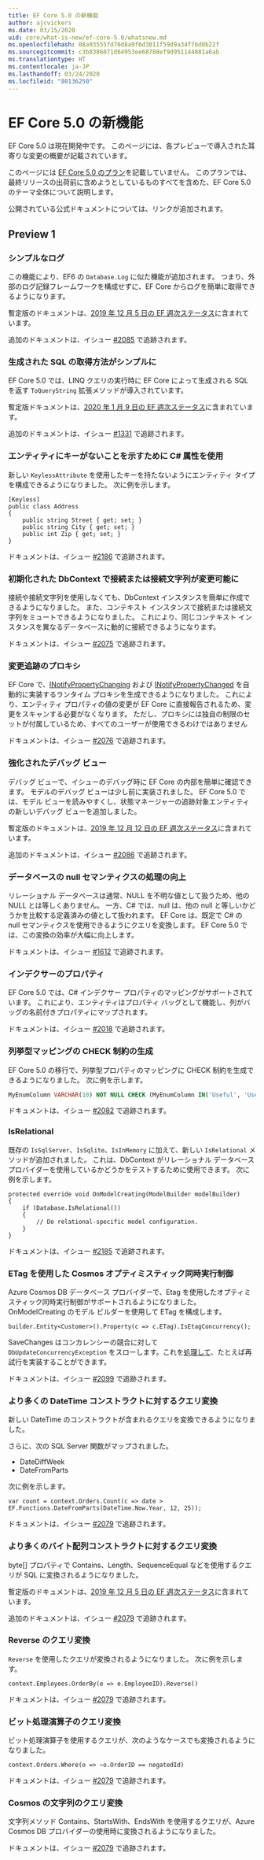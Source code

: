 ```yaml
---
title: EF Core 5.0 の新機能
author: ajcvickers
ms.date: 03/15/2020
uid: core/what-is-new/ef-core-5.0/whatsnew.md
ms.openlocfilehash: 08a93555fd76d8a9f6d3011f59d9a34f76d0b22f
ms.sourcegitcommit: c3b8386071d64953ee68788ef9d951144881a6ab
ms.translationtype: HT
ms.contentlocale: ja-JP
ms.lasthandoff: 03/24/2020
ms.locfileid: "80136250"
---
```

# <a name="whats-new-in-ef-core-50"></a>EF Core 5.0 の新機能

EF Core 5.0 は現在開発中です。
このページには、各プレビューで導入された耳寄りな変更の概要が記載されています。

このページには [EF Core 5.0 のプラン](plan.md)を記載していません。
このプランでは、最終リリースの出荷前に含めようとしているものすべてを含めた、EF Core 5.0 のテーマ全体について説明します。

公開されている公式ドキュメントについては、リンクが追加されます。

## <a name="preview-1"></a>Preview 1

### <a name="simple-logging"></a>シンプルなログ

この機能により、EF6 の `Database.Log` に似た機能が追加されます。
つまり、外部のログ記録フレームワークを構成せずに、EF Core からログを簡単に取得できるようになります。

暫定版のドキュメントは、[2019 年 12 月 5 日の EF 週次ステータス](https://github.com/dotnet/efcore/issues/15403#issuecomment-562332863)に含まれています。

追加のドキュメントは、イシュー [#2085](https://github.com/dotnet/EntityFramework.Docs/issues/2085) で追跡されます。

### <a name="simple-way-to-get-generated-sql"></a>生成された SQL の取得方法がシンプルに

EF Core 5.0 では、LINQ クエリの実行時に EF Core によって生成される SQL を返す `ToQueryString` 拡張メソッドが導入されています。

暫定版ドキュメントは、[2020 年 1 月 9 日の EF 週次ステータス](https://github.com/dotnet/efcore/issues/19549#issuecomment-572823246)に含まれています。

追加のドキュメントは、イシュー [#1331](https://github.com/dotnet/EntityFramework.Docs/issues/1331) で追跡されます。

### <a name="use-a-c-attribute-to-indicate-that-an-entity-has-no-key"></a>エンティティにキーがないことを示すために C# 属性を使用

新しい `KeylessAttribute` を使用したキーを持たないようにエンティティ タイプを構成できるようになりました。
次に例を示します。

```CSharp
[Keyless]
public class Address
{
    public string Street { get; set; }
    public string City { get; set; }
    public int Zip { get; set; }
}
```

ドキュメントは、イシュー [#2186](https://github.com/dotnet/EntityFramework.Docs/issues/2186) で追跡されます。

### <a name="connection-or-connection-string-can-be-changed-on-initialized-dbcontext"></a>初期化された DbContext で接続または接続文字列が変更可能に

接続や接続文字列を使用しなくても、DbContext インスタンスを簡単に作成できるようになりました。
また、コンテキスト インスタンスで接続または接続文字列をミュートできるようになりました。
これにより、同じコンテキスト インスタンスを異なるデータベースに動的に接続できるようになります。

ドキュメントは、イシュー [#2075](https://github.com/dotnet/EntityFramework.Docs/issues/2075) で追跡されます。

### <a name="change-tracking-proxies"></a>変更追跡のプロキシ

EF Core で、[INotifyPropertyChanging](https://docs.microsoft.com/dotnet/api/system.componentmodel.inotifypropertychanging?view=netcore-3.1) および [INotifyPropertyChanged](https://docs.microsoft.com/dotnet/api/system.componentmodel.inotifypropertychanged?view=netcore-3.1) を自動的に実装するランタイム プロキシを生成できるようになりました。
これにより、エンティティ プロパティの値の変更が EF Core に直接報告されるため、変更をスキャンする必要がなくなります。
ただし、プロキシには独自の制限のセットが付属しているため、すべてのユーザーが使用できるわけではありません

ドキュメントは、イシュー [#2076](https://github.com/dotnet/EntityFramework.Docs/issues/2076) で追跡されます。

### <a name="enhanced-debug-views"></a>強化されたデバッグ ビュー

デバッグ ビューで、イシューのデバッグ時に EF Core の内部を簡単に確認できます。
モデルのデバッグ ビューは少し前に実装されました。
EF Core 5.0 では、モデル ビューを読みやすくし、状態マネージャーの追跡対象エンティティの新しいデバッグ ビューを追加しました。

暫定版のドキュメントは、[2019 年 12 月 12 日の EF 週次ステータス](https://github.com/dotnet/efcore/issues/15403#issuecomment-565196206)に含まれています。

追加のドキュメントは、イシュー [#2086](https://github.com/dotnet/EntityFramework.Docs/issues/2086) で追跡されます。

### <a name="improved-handling-of-database-null-semantics"></a>データベースの null セマンティクスの処理の向上

リレーショナル データベースは通常、NULL を不明な値として扱うため、他の NULL とは等しくありません。
一方、C# では、null は、他の null と等しいかどうかを比較する定義済みの値として扱われます。
EF Core は、既定で C# の null セマンティクスを使用できるようにクエリを変換します。
EF Core 5.0 では、この変換の効率が大幅に向上します。

ドキュメントは、イシュー [#1612](https://github.com/dotnet/EntityFramework.Docs/issues/1612) で追跡されます。

### <a name="indexer-properties"></a>インデクサーのプロパティ

EF Core 5.0 では、C# インデクサー プロパティのマッピングがサポートされています。
これにより、エンティティはプロパティ バッグとして機能し、列がバッグの名前付きプロパティにマップされます。

ドキュメントは、イシュー [#2018](https://github.com/dotnet/EntityFramework.Docs/issues/2018) で追跡されます。

### <a name="generation-of-check-constraints-for-enum-mappings"></a>列挙型マッピングの CHECK 制約の生成

EF Core 5.0 の移行で、列挙型プロパティのマッピングに CHECK 制約を生成できるようになりました。
次に例を示します。

```SQL
MyEnumColumn VARCHAR(10) NOT NULL CHECK (MyEnumColumn IN('Useful', 'Useless', 'Unknown'))
```

ドキュメントは、イシュー [#2082](https://github.com/dotnet/EntityFramework.Docs/issues/2082) で追跡されます。

### <a name="isrelational"></a>IsRelational

既存の `IsSqlServer`、`IsSqlite`、`IsInMemory` に加えて、新しい `IsRelational` メソッドが追加されました。
これは、DbContext がリレーショナル データベース プロバイダーを使用しているかどうかをテストするために使用できます。
次に例を示します。

```CSharp
protected override void OnModelCreating(ModelBuilder modelBuilder)
{
    if (Database.IsRelational())
    {
        // Do relational-specific model configuration.
    }
}
```

ドキュメントは、イシュー [#2185](https://github.com/dotnet/EntityFramework.Docs/issues/2185) で追跡されます。

### <a name="cosmos-optimistic-concurrency-with-etags"></a>ETag を使用した Cosmos オプティミスティック同時実行制御

Azure Cosmos DB データベース プロバイダーで、Etag を使用したオプティミスティック同時実行制御がサポートされるようになりました。
OnModelCreating のモデル ビルダーを使用して ETag を構成します。

```CSharp
builder.Entity<Customer>().Property(c => c.ETag).IsEtagConcurrency();
```

SaveChanges はコンカレンシーの競合に対して `DbUpdateConcurrencyException` をスローします。これを[処理して](https://docs.microsoft.com/ef/core/saving/concurrency)、たとえば再試行を実装することができます。


ドキュメントは、イシュー [#2099](https://github.com/dotnet/EntityFramework.Docs/issues/2099) で追跡されます。

### <a name="query-translations-for-more-datetime-constructs"></a>より多くの DateTime コンストラクトに対するクエリ変換

新しい DateTime のコンストラクトが含まれるクエリを変換できるようになりました。

さらに、次の SQL Server 関数がマップされました。
* DateDiffWeek
* DateFromParts

次に例を示します。

```CSharp
var count = context.Orders.Count(c => date > EF.Functions.DateFromParts(DateTime.Now.Year, 12, 25));

```

ドキュメントは、イシュー [#2079](https://github.com/dotnet/EntityFramework.Docs/issues/2079) で追跡されます。

### <a name="query-translations-for-more-byte-array-constructs"></a>より多くのバイト配列コンストラクトに対するクエリ変換

byte[] プロパティで Contains、Length、SequenceEqual などを使用するクエリが SQL に変換されるようになりました。

暫定版のドキュメントは、[2019 年 12 月 5 日の EF 週次ステータス](https://github.com/dotnet/efcore/issues/15403#issuecomment-562332863)に含まれています。

追加のドキュメントは、イシュー [#2079](https://github.com/dotnet/EntityFramework.Docs/issues/2079) で追跡されます。

### <a name="query-translation-for-reverse"></a>Reverse のクエリ変換

`Reverse` を使用したクエリが変換されるようになりました。
次に例を示します。

```CSharp
context.Employees.OrderBy(e => e.EmployeeID).Reverse()
```

ドキュメントは、イシュー [#2079](https://github.com/dotnet/EntityFramework.Docs/issues/2079) で追跡されます。

### <a name="query-translation-for-bitwise-operators"></a>ビット処理演算子のクエリ変換

ビット処理演算子を使用するクエリが、次のようなケースでも変換されるようになりました。

```CSharp
context.Orders.Where(o => ~o.OrderID == negatedId)
```

ドキュメントは、イシュー [#2079](https://github.com/dotnet/EntityFramework.Docs/issues/2079) で追跡されます。

### <a name="query-translation-for-strings-on-cosmos"></a>Cosmos の文字列のクエリ変換

文字列メソッド Contains、StartsWith、EndsWith を使用するクエリが、Azure Cosmos DB プロバイダーの使用時に変換されるようになりました。

ドキュメントは、イシュー [#2079](https://github.com/dotnet/EntityFramework.Docs/issues/2079) で追跡されます。
